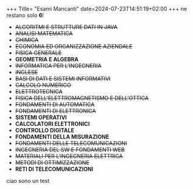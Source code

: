 +++
Title= "Esami Mancanti"
date=2024-07-23T14:51:19+02:00
+++
ne restano solo **6**!

- ~~ALGORITMI E STRUTTURE DATI IN JAVA~~
- ~~ANALISI MATEMATICA~~
- ~~CHIMICA~~
- ~~ECONOMIA ED ORGANIZZAZIONE AZIENDALE~~
- ~~FISICA GENERALE~~
- **GEOMETRIA E ALGEBRA**
- ~~INFORMATICA PER L'INGEGNERIA~~
- ~~INGLESE~~
- ~~BASI DI DATI E SISTEMI INFORMATIVI~~
- ~~CALCOLO NUMERICO~~
- ~~ELETTROTECNICA~~
- ~~FISICA DELL'ELETTROMAGNETISMO E DELL'OTTICA~~
- ~~FONDAMENTI DI AUTOMATICA~~
- ~~FONDAMENTI DI ELETTRONICA~~
- **SISTEMI OPERATIVI**
- **CALCOLATORI ELETTRONICI**
- **CONTROLLO DIGITALE**
- **FONDAMENTI DELLA MISURAZIONE**
- ~~FONDAMENTI DELLE TELECOMUNICAZIONI~~
- ~~INGEGNERIA DEL SW E FONDAMENTI WEB~~
- ~~MATERIALI PER L'INGEGNERIA ELETTRICA~~
- ~~METODI DI OTTIMIZZAZIONE~~
- **RETI DI TELECOMUNICAZIONI**

ciao sono un test
